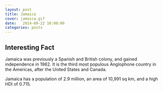 ```yaml
---
layout: post
title: Jamaica
cover: jamaica.gif
date:   2014-09-22 16:00:00
categories: posts
---
```


## Interesting Fact

Jamaica was previously a Spanish and British colony, and gained independence in 1962. It is the third most populous Anglophone country in the Americas, after the United States and Canada.

Jamaica has a population of 2.9 million, an area of 10,991 sq km, and a high HDI of 0.715. 